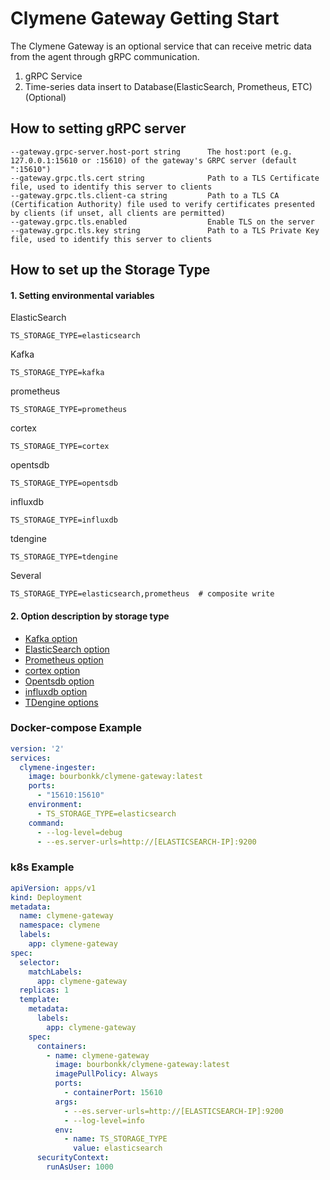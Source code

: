 # Clymene Gateway Getting Start

The Clymene Gateway is an optional service that can receive metric data from the agent through gRPC communication.  

1. gRPC Service
2. Time-series data insert to Database(ElasticSearch, Prometheus, ETC) (Optional) 

## How to setting gRPC server  
```
--gateway.grpc-server.host-port string      The host:port (e.g. 127.0.0.1:15610 or :15610) of the gateway's GRPC server (default ":15610")
--gateway.grpc.tls.cert string              Path to a TLS Certificate file, used to identify this server to clients
--gateway.grpc.tls.client-ca string         Path to a TLS CA (Certification Authority) file used to verify certificates presented by clients (if unset, all clients are permitted)
--gateway.grpc.tls.enabled                  Enable TLS on the server
--gateway.grpc.tls.key string               Path to a TLS Private Key file, used to identify this server to clients
```

## How to set up the Storage Type
#### 1. Setting environmental variables

ElasticSearch
```
TS_STORAGE_TYPE=elasticsearch
```
Kafka
```
TS_STORAGE_TYPE=kafka
```
prometheus
```
TS_STORAGE_TYPE=prometheus
```
cortex
```
TS_STORAGE_TYPE=cortex
```
opentsdb
```
TS_STORAGE_TYPE=opentsdb
```
influxdb
```
TS_STORAGE_TYPE=influxdb
```
tdengine
```
TS_STORAGE_TYPE=tdengine
```
Several
```
TS_STORAGE_TYPE=elasticsearch,prometheus  # composite write
```

#### 2. Option description by storage type
- [Kafka option](./kafka/kafka-option.md)
- [ElasticSearch option](./elasticsearch/es-option.md)
- [Prometheus option](prometheus/prometheus-option.md)
- [cortex option](./cortex/cortex-option.md)
- [Opentsdb option](./opentsdb/opentsdb-option.md)
- [influxdb option](./influxdb/influxdb-options.md)
- [TDengine options](./tdengine/tdengine-options.md)

### Docker-compose Example
```yaml
version: '2'
services:
  clymene-ingester:
    image: bourbonkk/clymene-gateway:latest
    ports:
      - "15610:15610"
    environment:
      - TS_STORAGE_TYPE=elasticsearch
    command:
      - --log-level=debug
      - --es.server-urls=http://[ELASTICSEARCH-IP]:9200
```

### k8s Example
```yaml
apiVersion: apps/v1
kind: Deployment
metadata:
  name: clymene-gateway
  namespace: clymene
  labels:
    app: clymene-gateway
spec:
  selector:
    matchLabels:
      app: clymene-gateway
  replicas: 1
  template:
    metadata:
      labels:
        app: clymene-gateway
    spec:
      containers:
        - name: clymene-gateway
          image: bourbonkk/clymene-gateway:latest
          imagePullPolicy: Always
          ports:
            - containerPort: 15610
          args:
            - --es.server-urls=http://[ELASTICSEARCH-IP]:9200
            - --log-level=info
          env:
            - name: TS_STORAGE_TYPE
              value: elasticsearch
      securityContext:
        runAsUser: 1000
```